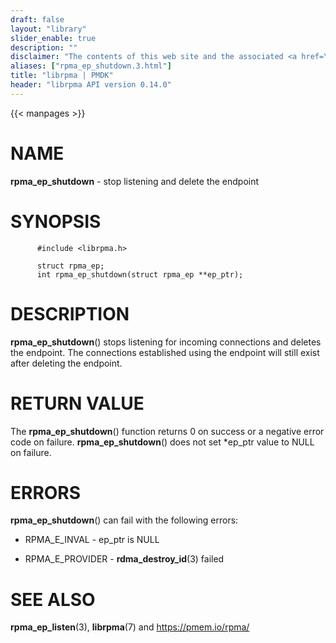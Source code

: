 ```yaml
---
draft: false
layout: "library"
slider_enable: true
description: ""
disclaimer: "The contents of this web site and the associated <a href=\"https://github.com/pmem\">GitHub repositories</a> are BSD-licensed open source."
aliases: ["rpma_ep_shutdown.3.html"]
title: "librpma | PMDK"
header: "librpma API version 0.14.0"
---
```

{{< manpages >}}

[comment]: <> (SPDX-License-Identifier: BSD-3-Clause)
[comment]: <> (Copyright 2020-2022, Intel Corporation)

NAME
====

**rpma\_ep\_shutdown** - stop listening and delete the endpoint

SYNOPSIS
========

          #include <librpma.h>

          struct rpma_ep;
          int rpma_ep_shutdown(struct rpma_ep **ep_ptr);

DESCRIPTION
===========

**rpma\_ep\_shutdown**() stops listening for incoming connections and
deletes the endpoint. The connections established using the endpoint
will still exist after deleting the endpoint.

RETURN VALUE
============

The **rpma\_ep\_shutdown**() function returns 0 on success or a negative
error code on failure. **rpma\_ep\_shutdown**() does not set \*ep\_ptr
value to NULL on failure.

ERRORS
======

**rpma\_ep\_shutdown**() can fail with the following errors:

-   RPMA\_E\_INVAL - ep\_ptr is NULL

-   RPMA\_E\_PROVIDER - **rdma\_destroy\_id**(3) failed

SEE ALSO
========

**rpma\_ep\_listen**(3), **librpma**(7) and https://pmem.io/rpma/
